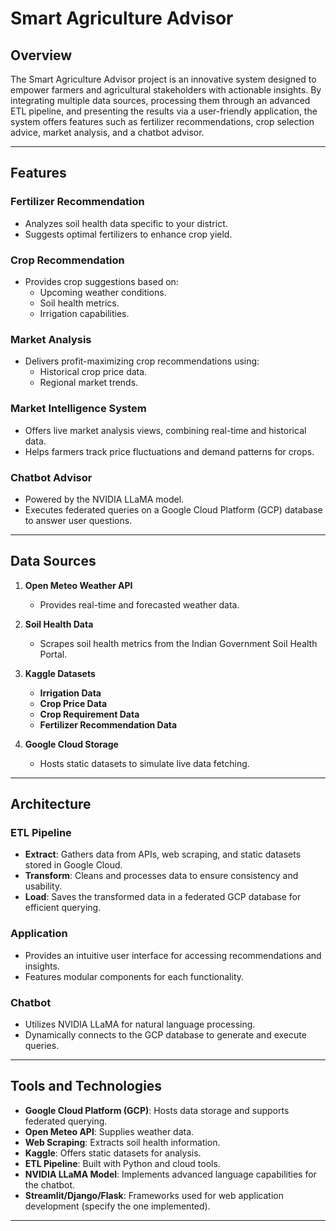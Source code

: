 # Smart Agriculture Advisor

## Overview
The Smart Agriculture Advisor project is an innovative system designed to empower farmers and agricultural stakeholders with actionable insights. By integrating multiple data sources, processing them through an advanced ETL pipeline, and presenting the results via a user-friendly application, the system offers features such as fertilizer recommendations, crop selection advice, market analysis, and a chatbot advisor.

---

## Features

### Fertilizer Recommendation
- Analyzes soil health data specific to your district.
- Suggests optimal fertilizers to enhance crop yield.

### Crop Recommendation
- Provides crop suggestions based on:
  - Upcoming weather conditions.
  - Soil health metrics.
  - Irrigation capabilities.

### Market Analysis
- Delivers profit-maximizing crop recommendations using:
  - Historical crop price data.
  - Regional market trends.

### Market Intelligence System
- Offers live market analysis views, combining real-time and historical data.
- Helps farmers track price fluctuations and demand patterns for crops.

### Chatbot Advisor
- Powered by the NVIDIA LLaMA model.
- Executes federated queries on a Google Cloud Platform (GCP) database to answer user questions.

---

## Data Sources

1. **Open Meteo Weather API**
   - Provides real-time and forecasted weather data.

2. **Soil Health Data**
   - Scrapes soil health metrics from the Indian Government Soil Health Portal.

3. **Kaggle Datasets**
   - **Irrigation Data**
   - **Crop Price Data**
   - **Crop Requirement Data**
   - **Fertilizer Recommendation Data**

4. **Google Cloud Storage**
   - Hosts static datasets to simulate live data fetching.

---

## Architecture

### ETL Pipeline
- **Extract**: Gathers data from APIs, web scraping, and static datasets stored in Google Cloud.
- **Transform**: Cleans and processes data to ensure consistency and usability.
- **Load**: Saves the transformed data in a federated GCP database for efficient querying.

### Application
- Provides an intuitive user interface for accessing recommendations and insights.
- Features modular components for each functionality.

### Chatbot
- Utilizes NVIDIA LLaMA for natural language processing.
- Dynamically connects to the GCP database to generate and execute queries.

---

## Tools and Technologies

- **Google Cloud Platform (GCP)**: Hosts data storage and supports federated querying.
- **Open Meteo API**: Supplies weather data.
- **Web Scraping**: Extracts soil health information.
- **Kaggle**: Offers static datasets for analysis.
- **ETL Pipeline**: Built with Python and cloud tools.
- **NVIDIA LLaMA Model**: Implements advanced language capabilities for the chatbot.
- **Streamlit/Django/Flask**: Frameworks used for web application development (specify the one implemented).

---

